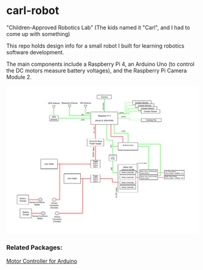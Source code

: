 # carl-robot

"Children-Approved Robotics Lab" (The kids named it "Carl", and I had to come up with something)

This repo holds design info for a small robot I built for learning robotics software development.  

The main components include a Raspberry Pi 4, an Arduino Uno (to control the DC motors measure battery voltages), and the Raspberry Pi Camera Module 2.

![block diagram](https://github.com/mjs161803/carl-robot/blob/main/SBD%20v7.png)

### Related Packages:
[Motor Controller for Arduino](https://github.com/mjs161803/arduino-dual-motor-controller)
